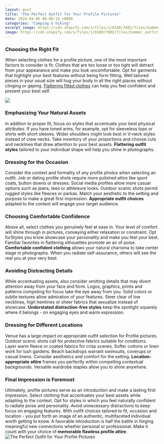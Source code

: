 ```yaml
---
layout: post
title: "The Perfect Outfit for Your Profile Pictures"
date: 2024-04-06 06:00:14 +0000
categories: "Camping & hiking"
excerpt_image: https://cdn.shopify.com/s/files/1/0108/7802/files/Summer_outfit-10.jpg?v=1561693372
image: https://cdn.shopify.com/s/files/1/0108/7802/files/Summer_outfit-10.jpg?v=1561693372
---
```


### Choosing the Right Fit 
When selecting clothes for a profile picture, one of the most important factors to consider is fit. Clothes that are too loose or too tight will detract from your appearance and make you look uncomfortable. Opt for garments that highlight your best features without being form fitting. Well tailored pieces in your usual size will hug your body in all the right places without clinging or gaping. [Flattering fitted clothes](https://store.fi.io.vn/collection/dog-father) can help you feel confident and present your best self.

![](http://stylesweekly.com/wp-content/uploads/2016/12/Trendy-Outfit-Ideas_09.jpg)
### Emphasizing Your Natural Assets
In addition to proper fit, focus on styles that accentuate your best physical attributes. If you have toned arms, for example, opt for sleeveless tops or shirts with short sleeves. Wider shoulders might look best in V-neck styles instead of crew necks. Take inventory of your proportions and choose cuts and necklines that draw attention to your best assets. **Flattering outfit styles** tailored to your individual shape will help you shine in photographs. 
### Dressing for the Occasion
Consider the context and formality of any profile photos when selecting an outfit. Job or dating profile shots require more polished attire like sport coats, button downs or dresses. Social media profiles allow more casual options such as jeans, tees or athleisure looks. Outdoor scenic shots permit rugged styles like fleeces or parkas. Match your aesthetic to the setting and purpose to make a great first impression. **Appropriate outfit choices** adapted to the context will engage your target audience.
### Choosing Comfortable Confidence 
Above all, select clothes you genuinely feel at ease in. Your level of comfort will shine through in pictures, conveying either relaxation or constraint. Opt forStyles you know showcase your personality and make you feel your best. Familiar favorites in flattering silhouettes promote an air of poise. **Comfortable confident clothing** allows your natural charisma to take center stage in photographs. When you radiate self-assurance, others will see the real you at your very best.
### Avoiding Distracting Details  
While accentuating assets, also consider omitting details that may divert attention away from your face and form. Logos, graphics, prints and patterns competing for focus take the eye away from you. Solid colors or subtle textures allow admiration of your features. Steer clear of low necklines, high hemlines or sheer fabrics that sexualize instead of showcase. **Understated distraction-free styles** keep the spotlight squarely where it belongs - on engaging eyes and warm expression.
### Dressing for Different Locations
Venue has a large impact on appropriate outfit selection for Profile pictures. Outdoor scenic shots call for protective fabrics suitable for conditions. Layer warm fleece or coated fabrics for crisp scenes. Softer cottons or linen work for lush gardens. Beach backdrops warrant swimsuits, coverups or casual linens. Consider aesthetics and comfort for the setting. **Location-appropriate attire** frames you perfectly within compelling contextual backgrounds. Versatile wardrobe staples allow you to shine anywhere.       
### Final Impression is Foremost
Ultimately, profile pictures serve as an introduction and make a lasting first impression. Select clothing that accentuates your best assets while adapting to the context. Opt for styles in which you feel naturally confident to radiate poise and personality. Avoid unnecessary distractions to keep focus on engaging features. With outfit choices tailored to fit, occasion and location - you put forth an image of an authentic, multifaceted individual worth getting to know. A favorable introduction is half the battle in forging meaningful new connections whether personal or professional. Make it count with your choice of **memorable flawless profile attire**.
![The Perfect Outfit for Your Profile Pictures](https://cdn.shopify.com/s/files/1/0108/7802/files/Summer_outfit-10.jpg?v=1561693372)